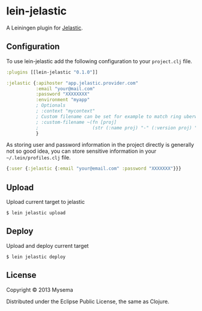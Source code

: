 # lein-jelastic

A Leiningen plugin for [Jelastic][1].

## Configuration

To use lein-jelastic add the following configuration to your
`project.clj` file.

```clojure
:plugins [[lein-jelastic "0.1.0"]]

:jelastic {:apihoster "app.jelastic.provider.com"
           :email "your@mail.com"
           :password "XXXXXXXX" 
           :environment "myapp"
           ; Optionals 
           ; :context "mycontext"
           ; Custom filename can be set for example to match ring uberwar output
           ; :custom-filename ~(fn [proj]
           ;                    (str (:name proj) "-" (:version proj) "-STANDALONE")) 
           }
```

As storing user and password information in the project directly is generally not
so good idea, you can store sensitive information in your `~/.lein/profiles.clj` file.

```clojure
{:user {:jelastic {:email "your@email.com" :password "XXXXXXX"}}}
```

## Upload

Upload current target to jelastic

    $ lein jelastic upload
    
## Deploy

Upload and deploy current target

    $ lein jelastic deploy

## License

Copyright © 2013 Mysema

Distributed under the Eclipse Public License, the same as Clojure.

[1]: http://www.jelastic.com
